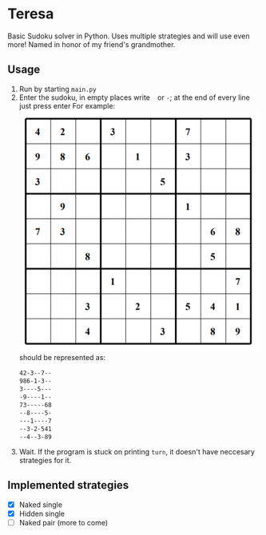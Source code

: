 # Teresa
Basic Sudoku solver in Python. Uses multiple strategies and will use even more!
Named in honor of my friend's grandmother.

## Usage
1. Run by starting `main.py`
2. Enter the sudoku, in empty places write ` ` or `-`; at the end of every line just press enter
   For example:
   ![An example image](/example.png)
   should be represented as:
   ```
   42-3--7--
   986-1-3--
   3----5---
   -9----1--
   73-----68
   --8----5-
   ---1----7
   --3-2-541
   --4--3-89
   ```
3. Wait. If the program is stuck on printing `turn`, it doesn't have neccesary strategies for it. 

## Implemented strategies
- [x] Naked single
- [x] Hidden single
- [ ] Naked pair
(more to come)
